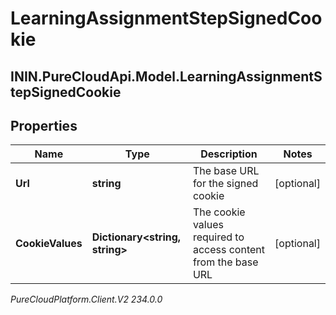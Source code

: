 # LearningAssignmentStepSignedCookie

## ININ.PureCloudApi.Model.LearningAssignmentStepSignedCookie

## Properties

|Name | Type | Description | Notes|
|------------ | ------------- | ------------- | -------------|
| **Url** | **string** | The base URL for the signed cookie | [optional] |
| **CookieValues** | **Dictionary&lt;string, string&gt;** | The cookie values required to access content from the base URL | [optional] |



_PureCloudPlatform.Client.V2 234.0.0_

